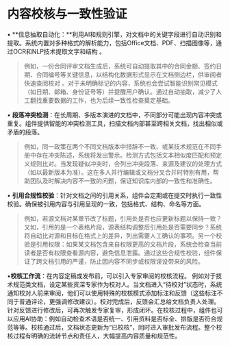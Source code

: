 # 内容校核与一致性验证
• **信息抽取自动化：**利用AI和规则引擎，对文档中的关键字段进行自动识别和提取。系统内置对多种格式的解析能力，包括Office文档、PDF、扫描图像等，通过OCR和NLP技术提取文字和结构 。
> 例如，一份合同评审文档生成后，系统可自动提取其中的合同金额、签约日期、合同编号等关键信息，以结构化数据形式显示在文档侧边栏，供审阅者快速查阅核对 。对于未明确标记的内容，系统也会尝试智能识别常见模式（如日期、邮箱、身份证号等）并提醒用户确认。通过自动抽取，减少了人工翻找重要数据的工作，也为后续一致性检查奠定基础。

• **段落冲突检测**：在长周期、多版本演进的文档中，不同部分可能出现内容冲突或重复。组件提供智能的冲突检测工具，扫描文档内部甚至跨相关文档，找出相似或矛盾的段落。
> 例如，同一政策在两个不同文档版本中措辞不一致、或某技术规范在不同手册中存在冲突陈述，系统将发出警示。检测方式包括文本相似度匹配和预定义规则比对。当发现疑似冲突时，会列出冲突段落、来源及建议的处理方式（如以最新版本为准）。这在多人并行编辑或文档分叉合并时特别有用，帮助团队及时解决内容不一致的问题，保证知识库内部的一致性和准确性。

• **引用合规性校验**：针对文档之间的引用关系，组件会定期或在提交时执行一致性校验。确保被引用内容与引用呈现的一致，包括格式、结构、命名等方面。
>例如，若源文档对某章节改了标题，引用处是否也应更新标题以保持一致？又如，引用的是一个表格片段，源表结构调整后引用处是否需要同步？系统将自动比对源和目标在格式上的差异，列出需要人工确认的事项。另一个校验是引用权限：如果某文档包含来自权限更高的文档片段，系统会检查当前读者是否有权限查看源内容，避免信息泄露。通过这些合规性校验，组件保证了跨文档引用的严谨，防止因内容不同步或权限误设带来的风险。

•**校核工作流**：在内容定稿或发布前，可以引入专家审阅的校核流程。
例如对于技术规范类文档，设定某些资深专家作为校对人。当文档进入“待校对”状态时，系统通知校对人前来审阅，他们可以使用特殊的校核模式添加标注和反馈（这些标注不同于普通评论，更强调修改建议）。校对完成后，反馈会汇总给文档负责人处理。针对反馈进行修改后，可再次触发专家复审，形成闭环。在校核过程中，组件也可以应用AI协助：例如自动检查术语是否统一、引用资料是否标全、排版是否符合规范等等。校核通过后，文档状态更新为“已校核”，同时进入审批发布流程。整个校核过程有明确的流转节点和责任人，大幅提高内容质量和规范性。